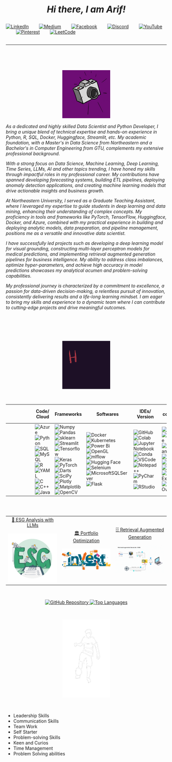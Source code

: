<h1 align = "center"> 
  
  _Hi there, I am Arif!_
</h1>

[![LinkedIn](https://img.shields.io/badge/LinkedIn-0077B5?style=for-the-badge&logo=linkedin&logoColor=white)](https://www.linkedin.com/in/arif-sarfaraz-waghbakriwala-9424a1225/)&emsp;&emsp;
[![Medium](https://img.shields.io/badge/Medium-12100E?style=for-the-badge&logo=medium&logoColor=white)](https://medium.com/@arifwaghbakriwala97)&emsp;&emsp;
[![Facebook](https://img.shields.io/badge/Facebook-1877F2?style=for-the-badge&logo=facebook&logoColor=white)](https://www.facebook.com/arif.waghbakriwala.9)&emsp;&emsp;
[![Discord](https://img.shields.io/badge/Discord-7289DA?style=for-the-badge&logo=discord&logoColor=white)](https://discord.com/channels/arif97)&emsp;&emsp;
[![YouTube](https://img.shields.io/badge/YouTube-FF0000?style=for-the-badge&logo=youtube&logoColor=white)](https://www.youtube.com/@ArifWaghbakriwala/featured)&emsp;&emsp;
[![Pinterest](https://img.shields.io/badge/Pinterest-%23E60023.svg?&style=for-the-badge&logo=Pinterest&logoColor=white)](https://in.pinterest.com/arifwaghbakriwala/)&emsp;&emsp;
[![LeetCode](https://img.shields.io/badge/-LeetCode-FFA116?style=for-the-badge&logo=LeetCode&logoColor=black)](https://leetcode.com/arif_wb/)&emsp;&emsp;
<br>
<br>

<p align="center">
  
  ___
</p>
<!-- <p align="center">
  <img src="https://github.com/arif9799/arif9799/blob/main/gifs/IntroGIF.gif" width="5000" alt="Description">
</p> -->


<br>
<br>



<!------------------------------------------------------------------------------------------------------------------------------------------------------------------------------------------------------------------ -->

<br>
  


<p align="center">
  <img src="https://github.com/arif9799/arif9799/blob/main/gifs/SnapShot2.gif" width="150" alt="Description">
</p>

_As a dedicated and highly skilled Data Scientist and Python Developer, I bring a unique blend of technical expertise and hands-on experience in Python, R, SQL, Docker, Huggingface, Streamlit, etc. My academic foundation, with a Master's in Data Science from Northeastern and a Bachelor's in Computer Engineering from GTU, complements my extensive professional background._

_With a strong focus on Data Science, Machine Learning, Deep Learning, Time Series, LLMs, AI and other topics trending, I have honed my skills through impactful roles in my professional career. My contributions have spanned developing forecasting systems, building ETL pipelines, deploying anomaly detection applications, and creating machine learning models that drive actionable insights and business growth._

_At Northeastern University, I served as a Graduate Teaching Assistant, where I leveraged my expertise to guide students in deep learning and data mining, enhancing their understanding of complex concepts. My proficiency in tools and frameworks like PyTorch, TensorFlow, Huggingface, Docker, and Azure, combined with my practical experience in building and deploying analytic models, data preparation, and pipeline management, positions me as a versatile and innovative data scientist._

_I have successfully led projects such as developing a deep learning model for visual grounding, constructing multi-layer perceptron models for medical predictions, and implementing retrieval augmented generation pipelines for business intelligence. My ability to address class imbalances, optimize hyper-parameters, and achieve high accuracy in model predictions showcases my analytical acumen and problem-solving capabilities._

_My professional journey is characterized by a commitment to excellence, a passion for data-driven decision-making, a relentless pursuit of innovation, consistently delivering results and a life-long learning mindset. I am eager to bring my skills and experience to a dynamic team where I can contribute to cutting-edge projects and drive meaningful outcomes._



<br>
<br>
<br>
<br>




<!------------------------------------------------------------------------------------------------------------------------------------------------------------------------------------------------------------------ -->


<p align="center">
  <img src="https://github.com/arif9799/arif9799/blob/main/gifs/hw.gif" width="150" alt="Description">
</p>
<br>


| | | | | | | Code/ Cloud | Frameworks | Softwares | IDEs/ Version | I contribute to | | | | | | |
| --- | --- | --- | --- | --- | --- | --- | --- | --- | --- | --- | --- | --- | --- | --- | --- | --- | 
| | | | | | | ![Azure](https://img.shields.io/badge/azure-%230072C6.svg?style=flat&logo=microsoftazure&logoColor=white) <br> ![Python](https://img.shields.io/badge/Python-FFD43B?style=flat&logo=python&logoColor=darkgreen) <br> ![SQL](https://img.shields.io/badge/SQL-005C84?style=flat&logo=sql&logoColor=white) <br> ![MySQL](https://img.shields.io/badge/MySQL-000000?style=flat&logo=mysql&logoColor=white) <br> ![R](https://img.shields.io/badge/R-276DC3?style=flat&logo=r&logoColor=white) <br> ![YAML](https://img.shields.io/badge/yaml-%23ffffff.svg?style=flat&logo=yaml&logoColor=151515) <br> ![C](https://img.shields.io/badge/C-00599C?style=flat&logo=c&logoColor=white) <br> ![C++](https://img.shields.io/badge/C%2B%2B-00599C?style=flat&logo=c%2B%2B&logoColor=white) <br> ![Java](https://img.shields.io/badge/Java-ED8B00?style=flat&logo=openjdk&logoColor=white) | <!--2nd Column--> ![Numpy](https://img.shields.io/badge/Numpy-777BB4?style=flat&logo=numpy&logoColor=white) <br> ![Pandas](https://img.shields.io/badge/Pandas-2C2D72?style=flat&logo=pandas&logoColor=white) <br> ![sklearn](https://img.shields.io/badge/scikit_learn-F7931E?style=flat&logo=scikit-learn&logoColor=white) <br> ![Streamlit](https://img.shields.io/badge/-Streamlit-FF4B4B?style=flat&logo=streamlit&logoColor=white) <br> ![Tensorflow](https://img.shields.io/badge/TensorFlow-FF6F00?style=flat&logo=TensorFlow&logoColor=white) <br> ![Keras](https://img.shields.io/badge/Keras-FF0000?style=flat&logo=keras&logoColor=white) <br> ![PyTorch](https://img.shields.io/badge/PyTorch-EE4C2C?style=flat&logo=pytorch&logoColor=white) <br> ![Darts](https://img.shields.io/badge/darts-%230175C2.svg?style=flat&logo=darts&logoColor=white) <br> ![SciPy](https://img.shields.io/badge/SciPy-654FF0?style=flat&logo=SciPy&logoColor=white) <br> ![Plotly](https://img.shields.io/badge/Plotly-239120?style=flat&logo=plotly&logoColor=white) <br> ![Matplotlib](https://img.shields.io/badge/Matplotlib-%23ffffff.svg?style=flat&logo=Matplotlib&logoColor=black) <br> ![OpenCV](https://img.shields.io/badge/opencv-%23white.svg?style=flat&logo=opencv&logoColor=white) | <!--3rd Column--> ![Docker](https://img.shields.io/badge/docker-%230db7ed.svg?style=flat&logo=docker&logoColor=white) <br> ![Kubernetes](https://img.shields.io/badge/kubernetes-%23326ce5.svg?style=flat&logo=kubernetes&logoColor=white) <br> ![Power Bi](https://img.shields.io/badge/power_bi-F2C811?style=flat&logo=powerbi&logoColor=black) <br> ![OpenGL](https://img.shields.io/badge/OpenGL-%23FFFFFF.svg?style=flat&logo=opengl) <br> ![mlflow](https://img.shields.io/badge/mlflow-%23d9ead3.svg?style=flat&logo=numpy&logoColor=blue) <br> ![Hugging Face](https://img.shields.io/badge/%F0%9F%A4%97%20Hugging%20Face-Spaces-orange) <br> ![Selenium](https://img.shields.io/badge/Selenium-43B02A?style=flat&logo=Selenium&logoColor=white) <br> ![MicrosoftSQLServer](https://img.shields.io/badge/Microsoft%20SQL%20Server-CC2927?style=flat&logo=microsoft%20sql%20server&logoColor=white) <br> ![Flask](https://img.shields.io/badge/flask-%23000.svg?style=flat&logo=flask&logoColor=white)| <!--4th Column--> ![GitHub](https://img.shields.io/badge/github-%23121011.svg?style=flat&logo=github&logoColor=white) <br> ![Colab](https://img.shields.io/badge/Colab-F9AB00?style=flat&logo=googlecolab&color=525252) <br> ![Jupyter Notebook](https://img.shields.io/badge/jupyter-%23FA0F00.svg?style=flat&logo=jupyter&logoColor=white) <br> ![Conda](https://img.shields.io/badge/conda-342B029.svg?&style=flat&logo=anaconda&logoColor=white) <br> ![VSCode](https://img.shields.io/badge/VSCode-0078D4?style=flat&logo=visual%20studio%20code&logoColor=white) <br> ![Notepad++](https://img.shields.io/badge/Notepad++-90E59A.svg?style=flat&logo=notepad%2B%2B&logoColor=black) <br> ![PyCharm](https://img.shields.io/badge/PyCharm-000000.svg?&style=flat&logo=PyCharm&logoColor=white) <br> ![RStudio](https://img.shields.io/badge/RStudio-75AADB?style=flat&logo=RStudio&logoColor=white)| <!--5th Column--> ![Medium](https://img.shields.io/badge/Medium-12100E?style=flat&logo=medium&logoColor=white)<br> ![LeetCode](https://img.shields.io/badge/LeetCode-000000?style=flat&logo=LeetCode&logoColor=#d16c06) <br> ![Hackerrank](https://img.shields.io/badge/-Hackerrank-2EC866?style=flat&logo=HackerRank&logoColor=white) <br> ![Kaggle](https://img.shields.io/badge/Kaggle-035a7d?style=flat&logo=kaggle&logoColor=white) <br> ![Quora](https://img.shields.io/badge/Quora-%23B92B27.svg?style=flat&logo=Quora&logoColor=white) <br> ![Reddit](https://img.shields.io/badge/Reddit-%23FF4500.svg?style=flat&logo=Reddit&logoColor=white) <br> ![Stack Exchange](https://img.shields.io/badge/StackExchange-%23ffffff.svg?style=flat&logo=StackExchange) <br> ![Stack Overflow](https://img.shields.io/badge/-Stackoverflow-FE7A16?style=flat&logo=stack-overflow&logoColor=white)| | | | | | |
<br>

<br>




<table align="center" style="width: 100%; table-layout: fixed;">
  <tr align="center" style="width: 100%">
    <td align="center" style="width: 33%;">
      <a href="https://github.com/arif9799/HFST-ESG-Analysis">🌿 ESG Analysis with LLMs </a> <br><br>
      <img src="https://github.com/arif9799/arif9799/blob/main/Images/ESGAnalysis.gif" style="width: 100%;">
    </td>
    <td align="center" style="width: 33%;">
      <a href="https://github.com/arif9799/HFST-Portfolio-Optimization">🏛 Portfolio Optimization </a> <br><br>
      <img src="https://github.com/arif9799/arif9799/blob/main/Images/PortfolioOptimization.gif" style="width: 100%;">
    </td>
    <td align="center" style="width: 33%;">
      <a href="https://github.com/arif9799/HFST-RAG-LLMs">🗄 Retrieval Augmented Generation </a> <br><br>
      <img src="https://github.com/arif9799/arif9799/blob/main/Images/RAG.gif" style="width: 100%;">
    </td>
  </tr>
  
</table>
<br>






<!------------------------------------------------------------------------------------------------------------------------------------------------------------------------------------------------------------------ -->
  
<p align="center">
    <a href="https://github.com/arif9799">
      <img src="https://github-readme-streak-stats.herokuapp.com/?user=arif9799&stroke=ffffff&background=1c1917&ring=0891b2&fire=0891b2&currStreakNum=ffffff&currStreakLabel=0891b2&sideNums=ffffff&sideLabels=ffffff&dates=ffffff&hide_border=true" alt="GitHub Repository" />
    </a>
    <a href="https://github.com/arif9799" align="left">
      <img src="https://github-readme-stats.vercel.app/api/top-langs/?username=arif9799&langs_count=10&title_color=0891b2&text_color=ffffff&icon_color=0891b2&bg_color=1c1917&hide_border=true&locale=en&custom_title=Top%20%Languages" alt="Top Languages" />
    </a>
</p>
  
  <br>
<!------------------------------------------------------------------------------------------------------------------------------------------------------------------------------------------------------------------ -->


  <p align="center">
  <img src="https://github.com/arif9799/arif9799/blob/main/gifs/juggling.gif" width="150" alt="Description">
</p>
<br>
  
- Leadership Skills
- Communication Skills
- Team Work
- Self Starter
- Problem-solving Skills
- Keen and Curios
- Time Management
- Problem Solving abilities


<br>
<br>
<br>
<br>


<!------------------------------------------------------------------------------------------------------------------------------------------------------------------------------------------------------------------ -->

  




